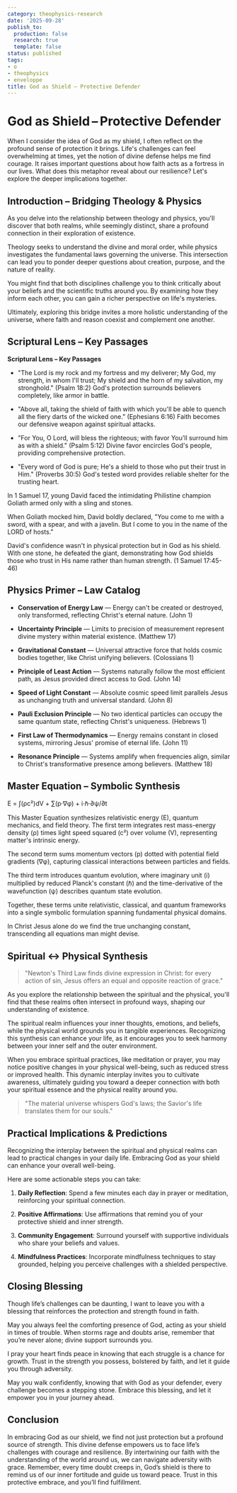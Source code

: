 ```yaml
---
category: theophysics-research
date: '2025-09-28'
publish_to:
  production: false
  research: true
  template: false
status: published
tags:
- o
- theophysics
- enveloppe
title: God as Shield – Protective Defender
---
```

   
# God as Shield – Protective Defender   
   
When I consider the idea of God as my shield, I often reflect on the profound sense of protection it brings. Life's challenges can feel overwhelming at times, yet the notion of divine defense helps me find courage. It raises important questions about how faith acts as a fortress in our lives. What does this metaphor reveal about our resilience? Let's explore the deeper implications together.   
   
## Introduction – Bridging Theology & Physics   
   
As you delve into the relationship between theology and physics, you'll discover that both realms, while seemingly distinct, share a profound connection in their exploration of existence.   
   
Theology seeks to understand the divine and moral order, while physics investigates the fundamental laws governing the universe. This intersection can lead you to ponder deeper questions about creation, purpose, and the nature of reality.   
   
You might find that both disciplines challenge you to think critically about your beliefs and the scientific truths around you. By examining how they inform each other, you can gain a richer perspective on life's mysteries.   
   
Ultimately, exploring this bridge invites a more holistic understanding of the universe, where faith and reason coexist and complement one another.   
   
## Scriptural Lens – Key Passages   
   
**Scriptural Lens – Key Passages**   
   
* "The Lord is my rock and my fortress and my deliverer; My God, my strength, in whom I'll trust; My shield and the horn of my salvation, my stronghold." (Psalm 18:2) God's protection surrounds believers completely, like armor in battle.   
   
* "Above all, taking the shield of faith with which you'll be able to quench all the fiery darts of the wicked one." (Ephesians 6:16) Faith becomes our defensive weapon against spiritual attacks.   
   
* "For You, O Lord, will bless the righteous; with favor You'll surround him as with a shield." (Psalm 5:12) Divine favor encircles God's people, providing comprehensive protection.   
   
* "Every word of God is pure; He's a shield to those who put their trust in Him." (Proverbs 30:5) God's tested word provides reliable shelter for the trusting heart.   
   
In 1 Samuel 17, young David faced the intimidating Philistine champion Goliath armed only with a sling and stones.   
   
When Goliath mocked him, David boldly declared, "You come to me with a sword, with a spear, and with a javelin. But I come to you in the name of the LORD of hosts."   
   
David's confidence wasn't in physical protection but in God as his shield. With one stone, he defeated the giant, demonstrating how God shields those who trust in His name rather than human strength. (1 Samuel 17:45-46)   
   
## Physics Primer – Law Catalog   
   
* **Conservation of Energy Law** — Energy can't be created or destroyed, only transformed, reflecting Christ's eternal nature. (John 1)   
   
* **Uncertainty Principle** — Limits to precision of measurement represent divine mystery within material existence. (Matthew 17)   
   
* **Gravitational Constant** — Universal attractive force that holds cosmic bodies together, like Christ unifying believers. (Colossians 1)   
   
* **Principle of Least Action** — Systems naturally follow the most efficient path, as Jesus provided direct access to God. (John 14)   
   
* **Speed of Light Constant** — Absolute cosmic speed limit parallels Jesus as unchanging truth and universal standard. (John 8)   
   
* **Pauli Exclusion Principle** — No two identical particles can occupy the same quantum state, reflecting Christ's uniqueness. (Hebrews 1)   
   
* **First Law of Thermodynamics** — Energy remains constant in closed systems, mirroring Jesus' promise of eternal life. (John 11)   
   
* **Resonance Principle** — Systems amplify when frequencies align, similar to Christ's transformative presence among believers. (Matthew 18)   
   
## Master Equation – Symbolic Synthesis   
   
E = ∫(ρc²)dV + ∑(p·∇φ) + i·ℏ·∂ψ/∂t   
   
This Master Equation synthesizes relativistic energy (E), quantum mechanics, and field theory. The first term integrates rest mass-energy density (ρ) times light speed squared (c²) over volume (V), representing matter's intrinsic energy.   
   
The second term sums momentum vectors (p) dotted with potential field gradients (∇φ), capturing classical interactions between particles and fields.   
   
The third term introduces quantum evolution, where imaginary unit (i) multiplied by reduced Planck's constant (ℏ) and the time-derivative of the wavefunction (ψ) describes quantum state evolution.   
   
Together, these terms unite relativistic, classical, and quantum frameworks into a single symbolic formulation spanning fundamental physical domains.   
   
In Christ Jesus alone do we find the true unchanging constant, transcending all equations man might devise.   
   
## Spiritual ↔ Physical Synthesis   
   
> "Newton's Third Law finds divine expression in Christ: for every action of sin, Jesus offers an equal and opposite reaction of grace."   
   
As you explore the relationship between the spiritual and the physical, you'll find that these realms often intersect in profound ways, shaping our understanding of existence.   
   
The spiritual realm influences your inner thoughts, emotions, and beliefs, while the physical world grounds you in tangible experiences. Recognizing this synthesis can enhance your life, as it encourages you to seek harmony between your inner self and the outer environment.   
   
When you embrace spiritual practices, like meditation or prayer, you may notice positive changes in your physical well-being, such as reduced stress or improved health. This dynamic interplay invites you to cultivate awareness, ultimately guiding you toward a deeper connection with both your spiritual essence and the physical reality around you.   
   
> "The material universe whispers God's laws; the Savior's life translates them for our souls."   
   
## Practical Implications & Predictions   
   
Recognizing the interplay between the spiritual and physical realms can lead to practical changes in your daily life. Embracing God as your shield can enhance your overall well-being.   
   
Here are some actionable steps you can take:   
   
1. **Daily Reflection**: Spend a few minutes each day in prayer or meditation, reinforcing your spiritual connection.   
   
2. **Positive Affirmations**: Use affirmations that remind you of your protective shield and inner strength.   
   
3. **Community Engagement**: Surround yourself with supportive individuals who share your beliefs and values.   
   
4. **Mindfulness Practices**: Incorporate mindfulness techniques to stay grounded, helping you perceive challenges with a shielded perspective.   
   
## Closing Blessing   
   
Though life’s challenges can be daunting, I want to leave you with a blessing that reinforces the protection and strength found in faith.   
   
May you always feel the comforting presence of God, acting as your shield in times of trouble. When storms rage and doubts arise, remember that you’re never alone; divine support surrounds you.   
   
I pray your heart finds peace in knowing that each struggle is a chance for growth. Trust in the strength you possess, bolstered by faith, and let it guide you through adversity.   
   
May you walk confidently, knowing that with God as your defender, every challenge becomes a stepping stone. Embrace this blessing, and let it empower you in your journey ahead.   
   
## Conclusion   
   
In embracing God as our shield, we find not just protection but a profound source of strength. This divine defense empowers us to face life’s challenges with courage and resilience. By intertwining our faith with the understanding of the world around us, we can navigate adversity with grace. Remember, every time doubt creeps in, God’s shield is there to remind us of our inner fortitude and guide us toward peace. Trust in this protective embrace, and you’ll find fulfillment.